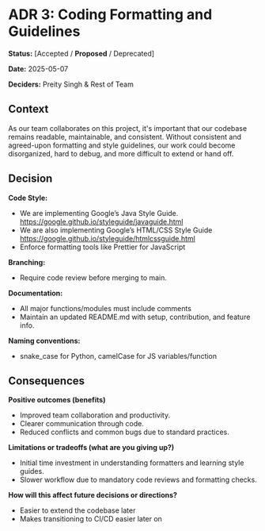 # ADR 3: Coding Formatting and Guidelines 

**Status:** [Accepted / **Proposed** / Deprecated]  

**Date:** 2025-05-07

**Deciders:** Preity Singh & Rest of Team

## Context
As our team collaborates on this project, it's important that our codebase remains readable, maintainable, and consistent. Without consistent and agreed-upon formatting and style guidelines, our work could become disorganized, hard to debug, and more difficult to extend or hand off.

## Decision
**Code Style:**
- We are implementing Google’s Java Style Guide. https://google.github.io/styleguide/javaguide.html
- We are also implementing Google’s HTML/CSS Style Guide https://google.github.io/styleguide/htmlcssguide.html
- Enforce formatting tools like Prettier for JavaScript

**Branching:**
- Require code review before merging to main.

**Documentation:**
- All major functions/modules must include comments
- Maintain an updated README.md with setup, contribution, and feature info.

**Naming conventions:**
- snake_case for Python, camelCase for JS variables/function

## Consequences
**Positive outcomes (benefits)**
- Improved team collaboration and productivity. 
- Clearer communication through code.
- Reduced conflicts and common bugs due to standard practices.

**Limitations or tradeoffs (what are you giving up?)**
- Initial time investment in understanding formatters and learning style guides.
- Slower workflow due to mandatory code reviews and formatting checks.

**How will this affect future decisions or directions?**
- Easier to extend the codebase later
- Makes transitioning to CI/CD easier later on